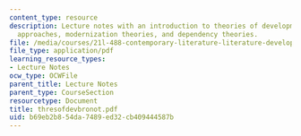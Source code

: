 ```yaml
---
content_type: resource
description: Lecture notes with an introduction to theories of development, Marxist
  approaches, modernization theories, and dependency theories.
file: /media/courses/21l-488-contemporary-literature-literature-development-and-human-rights-spring-2008/b69eb2b854da7489ed32cb409444587b_thresofdevbronot.pdf
file_type: application/pdf
learning_resource_types:
- Lecture Notes
ocw_type: OCWFile
parent_title: Lecture Notes
parent_type: CourseSection
resourcetype: Document
title: thresofdevbronot.pdf
uid: b69eb2b8-54da-7489-ed32-cb409444587b
---
```

